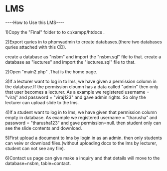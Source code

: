 # LMS
----How to Use this LMS----


1)Copy the "Final" folder to to c:/xampp/htdocs .

2)Export quries in to phpmyadmin to create databases.(there two databases quries attached with this CD).

create a database as "nsbm" and import the "nsbm.sql" file to that.
create a database as "lectures" and import the "lectures.sql" file to that.

2)Open "main2.php" .That is the home page.

3)If a lecturer want to log in to lms, we have given a permission column in the database.If 
the permission cloumn has a data called "admin" then only that user becomes a lecturer. 
As a example we registered username = "viraj" and password = "viraj123" and gave admin rights. 
So olny the lecturer can upload slide to the lms.

4)If a student want to log in to lms, we have given that permission column empty in database.
As example we registered username = "tharusha" and password = "tharusha123" and gave permission=null.
then student only can see the slide contents and download.

5)First upload a document to lms by login in as an admin. then only students can veiw or download
files.(without uploading docs to the lms by lecturer, student can not see any file).

6)Contact us page can give make a inquiry and that details will move to the database=nsbm, 
table=contact.
